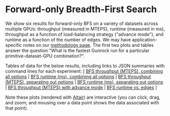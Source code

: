 # Forward-only Breadth-First Search

We show six results for forward-only BFS on a variety of datasets across multiple GPUs: throughput (measured in MTEPS), runtime (measured in ms), throughput as a function of load-balancing strategy ("advance mode"), and runtime as a function of the number of edges. We may have application-specific notes on our [methodology page](/gunrock/methodology). The first two plots and tables answer the question "What is the fastest Gunrock run for a particular primitive-dataset-GPU combination?".

Tables of data for the below results, including links to JSON summaries with command lines for each experiment: [
  [BFS throughput (MTEPS), combining all options](analysis/gunrock_primitives_bfs_mteps_best_table.md) |
  [BFS runtime (ms), combining all options](analysis/gunrock_primitives_bfs_avg_process_time_best_table.md) |
  [BFS throughput (MTEPS), separating out options](analysis/gunrock_primitives_bfs_mteps_table.md) |
  [BFS runtime (ms), separating out options](analysis/gunrock_primitives_bfs_avg_process_time_table.md) |
  [BFS throughput (MTEPS) with advance mode](analysis/gunrock_primitives_bfs_advance_mode_table.md) |
  [BFS runtime vs. edges](analysis/gunrock_primitives_bfs_edges_table.md)
]

Note these plots (rendered with [Altair](https://altair-viz.github.io/)) are interactive (you can click, drag, and zoom; and mousing over a data point shows the data associated with that point).

<script type="text/javascript">
  var spec_gunrock_primitives_bfs_mteps_best = "https://raw.githubusercontent.com/gunrock/io/master/plots/gunrock_primitives_bfs_mteps_best.json";
  vegaEmbed('#vis_gunrock_primitives_bfs_mteps_best', spec_gunrock_primitives_bfs_mteps_best).then(function(result) {
    // Access the Vega view instance (https://vega.github.io/vega/docs/api/view/) as result.view
  }).catch(console.error);

  var spec_gunrock_primitives_bfs_avg_process_time_best = "https://raw.githubusercontent.com/gunrock/io/master/plots/gunrock_primitives_bfs_avg_process_time_best.json";
  vegaEmbed('#vis_gunrock_primitives_bfs_avg_process_time_best', spec_gunrock_primitives_bfs_avg_process_time_best).then(function(result) {
    // Access the Vega view instance (https://vega.github.io/vega/docs/api/view/) as result.view
  }).catch(console.error);

  var spec_gunrock_primitives_bfs_mteps = "https://raw.githubusercontent.com/gunrock/io/master/plots/gunrock_primitives_bfs_mteps.json";
  vegaEmbed('#vis_gunrock_primitives_bfs_mteps', spec_gunrock_primitives_bfs_mteps).then(function(result) {
    // Access the Vega view instance (https://vega.github.io/vega/docs/api/view/) as result.view
  }).catch(console.error);

  var spec_gunrock_primitives_bfs_avg_process_time = "https://raw.githubusercontent.com/gunrock/io/master/plots/gunrock_primitives_bfs_avg_process_time.json";
  vegaEmbed('#vis_gunrock_primitives_bfs_avg_process_time', spec_gunrock_primitives_bfs_avg_process_time).then(function(result) {
    // Access the Vega view instance (https://vega.github.io/vega/docs/api/view/) as result.view
  }).catch(console.error);

  var spec_gunrock_primitives_bfs_advance_mode = "https://raw.githubusercontent.com/gunrock/io/master/plots/gunrock_primitives_bfs_advance_mode.json";
  vegaEmbed('#vis_gunrock_primitives_bfs_advance_mode', spec_gunrock_primitives_bfs_advance_mode).then(function(result) {
    // Access the Vega view instance (https://vega.github.io/vega/docs/api/view/) as result.view
  }).catch(console.error);

  var spec_gunrock_primitives_bfs_edges = "https://raw.githubusercontent.com/gunrock/io/master/plots/gunrock_primitives_bfs_edges.json";
  vegaEmbed('#vis_gunrock_primitives_bfs_edges', spec_gunrock_primitives_bfs_edges).then(function(result) {
    // Access the Vega view instance (https://vega.github.io/vega/docs/api/view/) as result.view
  }).catch(console.error);
</script>

<div id="vis_gunrock_primitives_bfs_mteps_best"></div>
<div id="vis_gunrock_primitives_bfs_avg_process_time_best"></div>
<div id="vis_gunrock_primitives_bfs_mteps"></div>
<div id="vis_gunrock_primitives_bfs_avg_process_time"></div>
<div id="vis_gunrock_primitives_bfs_advance_mode"></div>
<div id="vis_gunrock_primitives_bfs_edges"></div>
